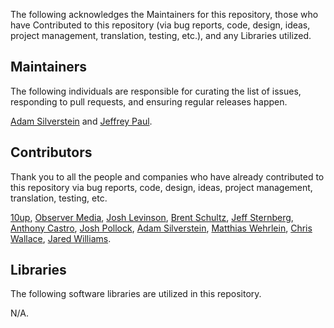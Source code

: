 The following acknowledges the Maintainers for this repository, those who have Contributed to this repository (via bug reports, code, design, ideas, project management, translation, testing, etc.), and any Libraries utilized.

## Maintainers

The following individuals are responsible for curating the list of issues, responding to pull requests, and ensuring regular releases happen.

[Adam Silverstein](https://github.com/adamsilverstein) and [Jeffrey Paul](https://github.com/jeffpaul).

## Contributors

Thank you to all the people and companies who have already contributed to this repository via bug reports, code, design, ideas, project management, translation, testing, etc.

[10up](https://github.com/10up), [Observer Media](https://github.com/observermedia), [Josh Levinson](https://github.com/joshlevinson), [Brent Schultz](https://github.com/brs14ku), [Jeff Sternberg](https://github.com/sternb0t), [Anthony Castro](https://github.com/anthony-j-castro), [Josh Pollock](https://github.com/Shelob9), [Adam Silverstein](https://github.com/adamsilverstein), [Matthias Wehrlein](https://github.com/maryisdead), [Chris Wallace](https://github.com/chriswallace), [Jared Williams](https://github.com/Jared-Williams).

## Libraries

The following software libraries are utilized in this repository.

N/A.
